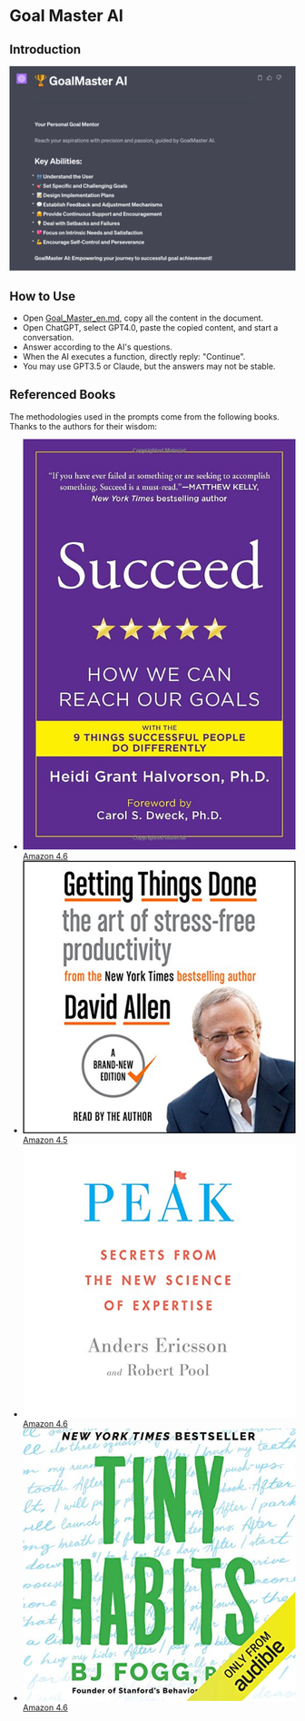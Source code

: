# Goal Master AI

## Introduction
![GoalMaster_en.png](..%2FDoc%2Fimg%2FGoalMaster_en.png)

## How to Use
- Open [Goal_Master_en.md](../GoalMaster/README_en.md), copy all the content in the document.
- Open ChatGPT, select GPT4.0, paste the copied content, and start a conversation.
- Answer according to the AI's questions.
- When the AI executes a function, directly reply: "Continue".
- You may use GPT3.5 or Claude, but the answers may not be stable.

## Referenced Books
The methodologies used in the prompts come from the following books. Thanks to the authors for their wisdom:
- ![SUCCED_en.png](..%2FDoc%2Fimg%2Fbooks%2FSUCCED_en.png) [Amazon 4.6](https://www.amazon.com/-/en/dp/0452297710/ref=sr_1_1?crid=25A8ZV1256SG6)
- ![GTD_en.png](..%2FDoc%2Fimg%2Fbooks%2FGTD_en.png) [Amazon 4.5](https://www.amazon.com/-/en/dp/B01B6WSK5C/ref=sr_1_20?keywords=GTD)
- ![PEAK_en.png](..%2FDoc%2Fimg%2Fbooks%2FPEAK_en.png) [Amazon 4.6](https://www.amazon.com/-/en/dp/B01F4A98WQ)
- ![TINYHABITS_en.png](..%2FDoc%2Fimg%2Fbooks%2FTINYHABITS_en.png) [Amazon 4.6](https://www.amazon.com/-/en/dp/B082VKLDM9/)